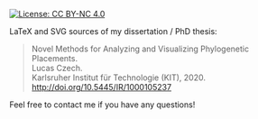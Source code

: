 [![License: CC BY-NC 4.0](https://licensebuttons.net/l/by-nc/3.0/88x31.png)](https://creativecommons.org/licenses/by-nc/4.0/)

LaTeX and SVG sources of my dissertation / PhD thesis:

> Novel Methods for Analyzing and Visualizing Phylogenetic Placements.</br>
> Lucas Czech.</br>
> Karlsruher Institut für Technologie (KIT), 2020. http://doi.org/10.5445/IR/1000105237

Feel free to contact me if you have any questions!
